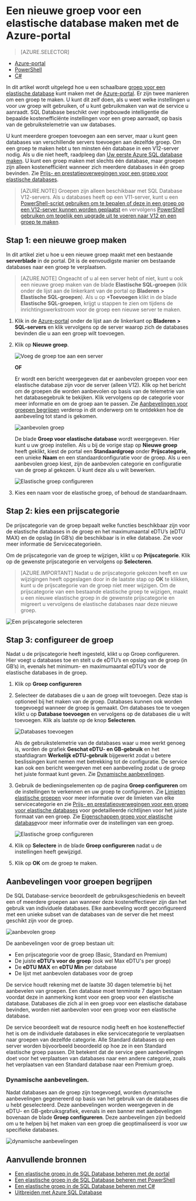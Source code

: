 <properties
    pageTitle="Een nieuwe elastische groep maken met de Azure-portal | Microsoft Azure"
    description="Een schaalbare groep voor een elastische database toevoegen aan uw SQL Databaseconfiguratie om deze eenvoudiger te kunnen beheren en resources te delen met een groot aantal databases."
    keywords="schaalbare database,databaseconfiguratie"
    services="sql-database"
    documentationCenter=""
    authors="ninarn"
    manager="jhubbard"
    editor=""/>

<tags
    ms.service="sql-database"
    ms.devlang="NA"
    ms.date="07/20/2016"
    ms.author="ninarn"
    ms.workload="data-management"
    ms.topic="get-started-article"
    ms.tgt_pltfrm="NA"/>


# Een nieuwe groep voor een elastische database maken met de Azure-portal

> [AZURE.SELECTOR]
- [Azure-portal](sql-database-elastic-pool-create-portal.md)
- [PowerShell](sql-database-elastic-pool-create-powershell.md)
- [C#](sql-database-elastic-pool-create-csharp.md)

In dit artikel wordt uitgelegd hoe u een schaalbare [groep voor een elastische database](sql-database-elastic-pool.md) kunt maken met de [Azure-portal](https://portal.azure.com/). Er zijn twee manieren om een groep te maken. U kunt dit zelf doen, als u weet welke instellingen u voor uw groep wilt gebruiken, of u kunt gebruikmaken van wat de service u aanraadt. SQL Database beschikt over ingebouwde intelligentie die bepaalde kostenefficiënte instellingen voor een groep aanraadt, op basis van de gebruikstelemetrie van uw databases.

U kunt meerdere groepen toevoegen aan een server, maar u kunt geen databases van verschillende servers toevoegen aan dezelfde groep. Om een groep te maken hebt u ten minsten één database in een V12-server nodig. Als u die niet heeft, raadpleeg dan [Uw eerste Azure SQL database maken](sql-database-get-started.md). U kunt een groep maken met slechts één database, maar groepen zijn alleen kostenefficiënt wanneer zich meerdere databases in één groep bevinden. Zie [Prijs- en prestatieoverwegingen voor een groep voor elastische databases](sql-database-elastic-pool-guidance.md).

> [AZURE.NOTE] Groepen zijn alleen beschikbaar met SQL Database V12-servers. Als u databases heeft op een V11-server, kunt u een [PowerShell-script gebruiken om te bepalen of deze in een groep op een V12-server kunnen worden geplaatst](sql-database-elastic-pool-database-assessment-powershell.md) en vervolgens [PowerShell gebruiken om tegelijk een upgrade uit te voeren naar V12 en een groep te maken](sql-database-upgrade-server-powershell.md).

## Stap 1: een nieuwe groep maken

In dit artikel ziet u hoe u een nieuwe groep maakt met een bestaande **serverblade** in de portal. Dit is de eenvoudigste manier om bestaande databases naar een groep te verplaatsen. 

> [AZURE.NOTE] Ongeacht of u al een server hebt of niet, kunt u ook een nieuwe groep maken van de blade **Elastische SQL-groepen** (klik onder de lijst aan de linkerkant van de portal op **Bladeren** **>** **Elastische SQL-groepen**). Als u op **+Toevoegen** klikt in de blade **Elastische SQL-groepen**, krijgt u stappen te zien om tijdens de inrichtingswerkstroom voor de groep een nieuwe server te maken.

1. Klik in de [Azure-portal](http://portal.azure.com/) onder de lijst aan de linkerkant op **Bladeren** **>** **SQL-servers** en klik vervolgens op de server waarop zich de databases bevinden die u aan een groep wilt toevoegen.
2. Klik op **Nieuwe groep**.

    ![Voeg de groep toe aan een server](./media/sql-database-elastic-pool-create-portal/new-pool.png)

    **OF**

    Er wordt een bericht weergegeven dat er aanbevolen groepen voor een elastische database zijn voor de server (alleen V12). Klik op het bericht om de groepen die worden aanbevolen op basis van de telemetrie van het databasegebruik te bekijken. Klik vervolgens op de categorie voor meer informatie en om de groep aan te passen. Zie [Aanbevelingen voor groepen begrijpen](#understand-pool-recommendations) verderop in dit onderwerp om te ontdekken hoe de aanbeveling tot stand is gekomen.

    ![aanbevolen groep](./media/sql-database-elastic-pool-create-portal/recommended-pool.png)

    De blade **Groep voor elastische database** wordt weergegeven. Hier kunt u uw groep instellen. Als u bij de vorige stap op **Nieuwe groep** heeft geklikt, kiest de portal een **Standaardgroep** onder **Prijscategorie**, een unieke **Naam** en een standaardconfiguratie voor de groep. Als u een aanbevolen groep kiest, zijn de aanbevolen categorie en configuratie van de groep al gekozen. U kunt deze als u wilt bewerken.

    ![Elastische groep configureren](./media/sql-database-elastic-pool-create-portal/configure-elastic-pool.png)

3. Kies een naam voor de elastische groep, of behoud de standaardnaam.

## Stap 2: kies een prijscategorie

De prijscategorie van de groep bepaalt welke functies beschikbaar zijn voor de elastische databases in de groep en het maximumaantal eDTU’s (eDTU MAX) en de opslag (in GB’s) die beschikbaar is in elke database. Zie voor meer informatie de Servicecategorieën.

Om de prijscategorie van de groep te wijzigen, klikt u op **Prijscategorie**. Klik op de gewenste prijscategorie en vervolgens op **Selecteren**.

> [AZURE.IMPORTANT] Nadat u de prijscategorie gekozen heeft en uw wijzigingen heeft opgeslagen door in de laatste stap op **OK** te klikken, kunt u de prijscategorie van de groep niet meer wijzigen. Om de prijscategorie van een bestaande elastische groep te wijzigen, maakt u een nieuwe elastische groep in de gewenste prijscategorie en migreert u vervolgens de elastische databases naar deze nieuwe groep.

![Een prijscategorie selecteren](./media/sql-database-elastic-pool-create-portal/pricing-tier.png)

## Stap 3: configureer de groep

Nadat u de prijscategorie heeft ingesteld, klikt u op Groep configureren. Hier voegt u databases toe en stelt u de eDTU’s en opslag van de groep (in GB’s) in, evenals het minimum- en maximumaantal eDTU’s voor de elastische databases in de groep.

1. Klik op **Groep configureren**
2. Selecteer de databases die u aan de groep wilt toevoegen. Deze stap is optioneel bij het maken van de groep. Databases kunnen ook worden toegevoegd wanneer de groep is gemaakt.
    Om databases toe te voegen klikt u op **Database toevoegen** en vervolgens op de databases die u wilt toevoegen. Klik als laatste op de knop **Selecteren**.

    ![Databases toevoegen](./media/sql-database-elastic-pool-create-portal/add-databases.png)

    Als de gebruikstelemetrie van de databases waar u mee werkt genoeg is, worden de grafiek **Geschat eDTU- en GB-gebruik** en het staafdiagram **Werkelijk eDTU-gebruik** bijgewerkt zodat u betere beslissingen kunt nemen met betrekking tot de configuratie. De service kan ook een bericht weergeven met een aanbeveling zodat u de groep het juiste formaat kunt geven. Zie [Dynamische aanbevelingen](#dynamic-recommendations).

3. Gebruik de bedieningselementen op de pagina **Groep configureren** om de instellingen te verkennen en uw groep te configureren. Zie [Limieten elastische groepen](sql-database-elastic-pool.md#edtu-and-storage-limits-for-elastic-pools-and-elastic-databases) voor meer informatie over de limieten van elke servicecategorie en zie [Prijs- en prestatieoverwegingen voor een groep voor elastische databases](sql-database-elastic-pool-guidance.md) voor gedetailleerde richtlijnen voor het juiste formaat van een groep. Zie [Eigenschappen groep voor elastische database](sql-database-elastic-pool.md#elastic-database-pool-properties)voor meer informatie over de instellingen van een groep.

    ![Elastische groep configureren](./media/sql-database-elastic-pool-create-portal/configure-performance.png)

4. Klik op **Selectere** in de blade **Groep configureren** nadat u de instellingen heeft gewijzigd.
5. Klik op **OK** om de groep te maken.


## Aanbevelingen voor groepen begrijpen

De SQL Database-service beoordeelt de gebruiksgeschiedenis en beveelt een of meerdere groepen aan wanneer deze kosteneffectiever zijn dan het gebruik van individuele databases. Elke aanbeveling wordt geconfigureerd met een unieke subset van de databases van de server die het meest geschikt zijn voor de groep.

![aanbevolen groep](./media/sql-database-elastic-pool-create-portal/recommended-pool.png)  

De aanbevelingen voor de groep bestaan uit:

- Een prijscategorie voor de groep (Basic, Standard en Premium)
- De juiste **eDTU’s voor de groep** (ook wel Max eDTU's per groep)
- De **eDTU MAX** en **eDTU Min** per database
- De lijst met aanbevolen databases voor de groep

De service houdt rekening met de laatste 30 dagen telemetrie bij het aanbevelen van groepen. Een database moet tenminste 7 dagen bestaan voordat deze in aanmerking komt voor een groep voor een elastische database. Databases die zich al in een groep voor een elastische database bevinden, worden niet aanbevolen voor een groep voor een elastische database.

De service beoordeelt wat de resource nodig heeft en hoe kosteneffectief het is om de individuele databases in elke servicecategorie te verplaatsen naar groepen van dezelfde categorie. Alle Standard databases op een server worden bijvoorbeeld beoordeeld op hoe ze in een Standard elastische groep passen. Dit betekent dat de service geen aanbevelingen doet voor het verplaatsen van databases naar een andere categorie, zoals het verplaatsen van een Standard database naar een Premium groep.

### Dynamische aanbevelingen.

Nadat databases aan de groep zijn toegevoegd, worden dynamische aanbevelingen gegenereerd op basis van het gebruik van de databases die u hebt geselecteerd. Deze aanbevelingen worden weergegeven in de eDTU- en GB-gebruiksgrafiek, evenals in een banner met aanbevelingen bovenaan de blade  **Groep configureren**. Deze aanbevelingen zijn bedoeld om u te helpen bij het maken van een groep die geoptimaliseerd is voor uw specifieke databases.

![dynamische aanbevelingen](./media/sql-database-elastic-pool-create-portal/dynamic-recommendation.png)

## Aanvullende bronnen

- [Een elastische groep in de SQL Database beheren met de portal](sql-database-elastic-pool-manage-portal.md)
- [Een elastische groep in de SQL Database beheren met PowerShell](sql-database-elastic-pool-manage-powershell.md)
- [Een elastische groep in de SQL Database beheren met C#](sql-database-elastic-pool-manage-csharp.md)
- [Uitbreiden met Azure SQL Database](sql-database-elastic-scale-introduction.md) 




<!--HONumber=ago16_HO4-->


